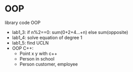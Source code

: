 # OOP
library code OOP
+ lab1_3: if n%2==0: sum(0+2+4...+n) else sum(opposite)
+ lab1_4: solve equation of degree 1
+ lab1_5: find UCLN
+ OOP C++:
  + Point x y with c++
  + Person in school
  + Person customer, employee
